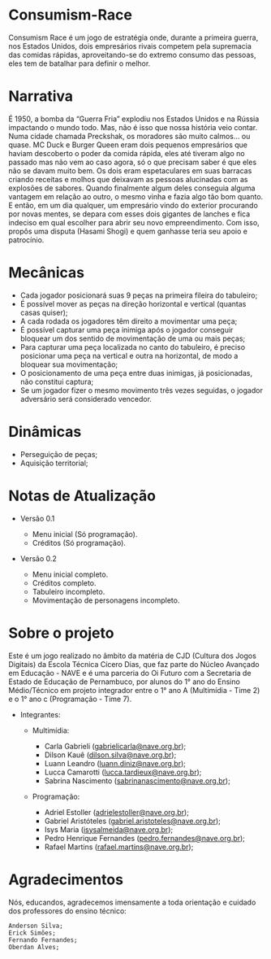 # Consumism-Race

 Consumism Race é um jogo de estratégia onde, durante a primeira guerra, nos Estados Unidos, dois empresários rivais competem pela supremacia das comidas rápidas, aproveitando-se do extremo consumo das pessoas, eles tem de batalhar para definir o melhor.
 
# Narrativa

 É 1950, a bomba da “Guerra Fria” explodiu nos Estados Unidos e na Rússia impactando o mundo todo. Mas, não é isso que nossa história veio contar. 
 Numa cidade chamada Preckshak, os moradores são muito calmos… ou quase. MC Duck e Burger Queen eram dois pequenos empresários que haviam descoberto o poder da comida rápida, eles até tiveram algo no passado mas não vem ao caso agora, só o que precisam saber é que eles não se davam muito bem. Os dois eram espetaculares em suas barracas criando receitas e molhos que deixavam as pessoas alucinadas com as explosões de sabores. Quando finalmente algum deles conseguia alguma vantagem em relação ao outro, o mesmo vinha e fazia algo tão bom quanto.
 E então, em um dia qualquer, um empresário vindo do exterior procurando por novas mentes, se depara com esses dois gigantes de lanches e fica indeciso em qual escolher para abrir seu novo empreendimento. Com isso, propôs uma disputa (Hasami Shogi) e quem ganhasse teria seu apoio e patrocínio.

# Mecânicas

- Cada jogador posicionará suas 9 peças na primeira fileira do tabuleiro;
- É possível mover as peças na direção horizontal e vertical (quantas casas quiser);
- A cada rodada os jogadores têm direito a movimentar uma peça;
- É possível capturar uma peça inimiga após o jogador conseguir bloquear um dos sentido de movimentação de uma ou mais peças;
- Para capturar uma peça localizada no canto do tabuleiro, é preciso posicionar uma peça na vertical e outra na horizontal, de modo a bloquear sua movimentação;
- O posicionamento de uma peça entre duas inimigas, já posicionadas, não constitui captura;
- Se um jogador fizer o mesmo movimento três vezes seguidas, o jogador adversário será considerado vencedor.

# Dinâmicas 

- Perseguição de peças;
- Aquisição territorial;

# Notas de Atualização

 - Versão 0.1
    
    - Menu inicial (Só programação).
    - Créditos (Só programação).
    
 - Versão 0.2
 
    - Menu inicial completo.
    - Créditos completo.
    - Tabuleiro incompleto.
    - Movimentação de personagens incompleto.
    
# Sobre o projeto

 Este é um jogo realizado no âmbito da matéria de CJD (Cultura dos Jogos Digitais) da Escola Técnica Cícero Dias, que faz parte do Núcleo Avançado em Educação - NAVE e é uma parceria do Oi Futuro com a Secretaria de Estado de Educação de Pernambuco, por alunos do 1° ano do Ensino Médio/Técnico em projeto integrador entre o 1° ano A (Multimídia - Time 2) e o 1° ano c (Programação - Time 7).

 - Integrantes:
 
   - Multimídia:
   
     - Carla Gabrieli (gabrielicarla@nave.org.br);
     - Dilson Kauê (dilson.silva@nave.org.br);
     - Luann Leandro (luann.diniz@nave.org.br);
     - Lucca Camarotti (lucca.tardieux@nave.org.br);
     - Sabrina Nascimento (sabrinanascimento@nave.org.br);
   
   - Programação:
   
     - Adriel Estoller (adrielestoller@nave.org.br);
     - Gabriel Aristóteles (gabriel.aristoteles@nave.org.br);
     - Isys Maria (isysalmeida@nave.org.br);
     - Pedro Henrique Fernandes (pedro.fernandes@nave.org.br);
     - Rafael Martins (rafael.martins@nave.org.br);
   
# Agradecimentos

 Nós, educandos, agradecemos imensamente a toda orientação e cuidado dos professores do ensino técnico: 
 
    Anderson Silva;
    Erick Simões;
    Fernando Fernandes;
    Oberdan Alves;
